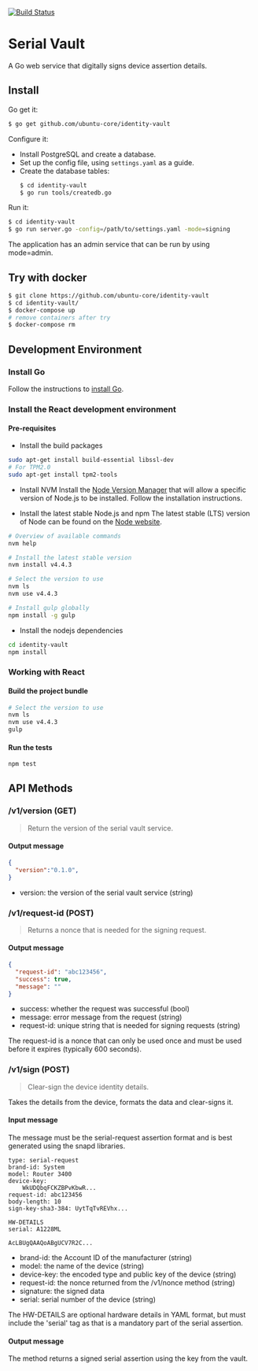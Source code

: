 [![Build Status][travis-image]][travis-url]
# Serial Vault

A Go web service that digitally signs device assertion details.

## Install
Go get it:

  ```bash
  $ go get github.com/ubuntu-core/identity-vault
  ```

Configure it:
- Install PostgreSQL and create a database.
- Set up the config file, using ```settings.yaml``` as a guide.
- Create the database tables:
  ```bash
  $ cd identity-vault
  $ go run tools/createdb.go
  ```

Run it:
  ```bash
  $ cd identity-vault
  $ go run server.go -config=/path/to/settings.yaml -mode=signing
  ```

The application has an admin service that can be run by using mode=admin.

## Try with docker
  ```bash
  $ git clone https://github.com/ubuntu-core/identity-vault
  $ cd identity-vault/
  $ docker-compose up
  # remove containers after try
  $ docker-compose rm
  ```

## Development Environment

### Install Go
Follow the instructions to [install Go](https://golang.org/doc/install).

### Install the React development environment
#### Pre-requisites
- Install the build packages
```bash
sudo apt-get install build-essential libssl-dev
# For TPM2.0
sudo apt-get install tpm2-tools
```

- Install NVM
Install the [Node Version Manager](https://github.com/creationix/nvm) that will allow a specific
version of Node.js to be installed. Follow the installation instructions.

- Install the latest stable Node.js and npm
The latest stable (LTS) version of Node can be found on the [Node website](nodejs.org).
```bash
# Overview of available commands
nvm help

# Install the latest stable version
nvm install v4.4.3

# Select the version to use
nvm ls
nvm use v4.4.3

# Install gulp globally
npm install -g gulp
```

- Install the nodejs dependencies
```bash
cd identity-vault
npm install
```

### Working with React

#### Build the project bundle
```bash
# Select the version to use
nvm ls
nvm use v4.4.3
gulp
```

#### Run the tests
```bash
npm test
```


## API Methods

### /v1/version (GET)
> Return the version of the serial vault service.

#### Output message
```json
{
  "version":"0.1.0",
}
```
- version: the version of the serial vault service (string)


### /v1/request-id (POST)
> Returns a nonce that is needed for the signing request.

#### Output message
```json
{
  "request-id": "abc123456",
  "success": true,
  "message": ""
}
```
- success: whether the request was successful (bool)
- message: error message from the request (string)
- request-id: unique string that is needed for signing requests (string)

The request-id is a nonce that can only be used once and must be used before it expires (typically 600 seconds).

### /v1/sign (POST)
> Clear-sign the device identity details.

Takes the details from the device, formats the data and clear-signs it.

#### Input message
The message must be the serial-request assertion format and is best generated using the snapd libraries.
```
type: serial-request
brand-id: System
model: Router 3400
device-key:
    WkUDQbqFCKZBPvKbwR...
request-id: abc123456
body-length: 10
sign-key-sha3-384: UytTqTvREVhx...

HW-DETAILS
serial: A1228ML

AcLBUgQAAQoABgUCV7R2C...
```
- brand-id: the Account ID of the manufacturer (string)
- model: the name of the device (string)
- device-key: the encoded type and public key of the device (string)
- request-id: the nonce returned from the /v1/nonce method (string)
- signature: the signed data
- serial: serial number of the device (string)

The HW-DETAILS are optional hardware details in YAML format, but must include the 'serial' tag as that is a mandatory 
part of the serial assertion.

#### Output message
The method returns a signed serial assertion using the key from the vault.


[travis-image]: https://travis-ci.org/ubuntu-core/identity-vault.svg?branch=master
[travis-url]: https://travis-ci.org/ubuntu-core/identity-vault

